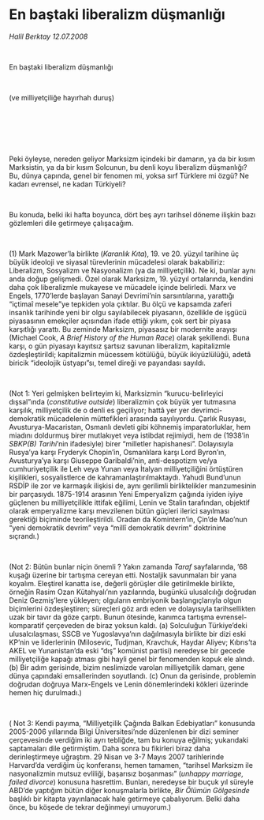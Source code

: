 # En baştaki liberalizm düşmanlığı

*Halil Berktay 12.07.2008*

<div class="taraf_structure_2col_1zq">
<div class="margen_n">



 <p></p><p><b><font face="Times New Roman TUR" size="4"> </font></b></p><br/>
<p>En baştaki liberalizm düşmanlığı</p><br/>
<p>(ve milliyetçiliğe hayırhah duruş)</p><br/>
<p> </p><br/>
<p>Peki öyleyse, nereden geliyor Marksizm içindeki bir damarın, ya da bir kısım Marksistin, ya da bir kısım Solcunun, bu denli koyu liberalizm düşmanlığı? Bu, dünya çapında, genel bir fenomen mi, yoksa sırf Türklere mi özgü? Ne kadarı evrensel, ne kadarı Türkiyeli?</p><br/>
<p>Bu konuda, belki iki hafta boyunca, dört beş ayrı tarihsel döneme ilişkin bazı gözlemleri dile getirmeye çalışacağım.</p><br/>
<p>(1) Mark Mazower’la birlikte (<i>Karanlık Kıta</i>), 19. ve 20. yüzyıl tarihine üç büyük ideoloji ve siyasal türevlerinin mücadelesi olarak bakabiliriz: Liberalizm, Sosyalizm ve Nasyonalizm (ya da milliyetçilik). Ne ki, bunlar aynı anda doğup gelişmedi. Özel olarak Marksizm, 19. yüzyıl ortalarında, kendini daha çok liberalizmle mukayese ve mücadele içinde belirledi. Marx ve Engels, 1770’lerde başlayan Sanayi Devrimi’nin sarsıntılarına, yarattığı “içtimaî mesele”ye tepkiden yola çıktılar. Bu ölçü ve kapsamda zaferi insanlık tarihinde yeni bir olgu sayılabilecek piyasanın, özellikle de işgücü piyasasının emekçiler açısından ifade ettiği yıkım, çok sert bir piyasa karşıtlığı yarattı. Bu zeminde Marksizm, piyasasız bir modernite arayışı (Michael Cook, <i>A Brief History of the Human Race</i>) olarak şekillendi. Buna karşı, o gün piyasayı kayıtsız şartsız savunan liberalizm, kapitalizmle özdeşleştirildi; kapitalizmin mücessem kötülüğü, büyük ikiyüzlülüğü, adetâ biricik “ideolojik üstyapı”sı, temel direği ve payandası sayıldı.</p><br/>
<p>(Not 1: Yeri gelmişken belirteyim ki, Marksizmin “kurucu-belirleyici dışsal”ında (<i>constitutive outside</i>) liberalizmin çok büyük yer tutmasına karşılık, milliyetçilik de o denli es geçiliyor; hattâ yer yer devrimci-demokratik mücadelenin müttefikleri arasında sayılıyordu. Çarlık Rusyası, Avusturya-Macaristan, Osmanlı devleti gibi köhnemiş imparatorluklar, hem miadını doldurmuş birer mutlakıyet veya istibdat rejimiydi, hem de (1938’in <i>SBKP(B) Tarihi</i>’nin ifadesiyle) birer “milletler hapishanesi”. Dolayısıyla Rusya’ya karşı Fryderyk Chopin’in, Osmanlılara karşı Lord Byron’ın, Avusturya’ya karşı Giuseppe Garibaldi’nin, anti-despotizm ve/ya cumhuriyetçilik ile Leh veya Yunan veya İtalyan milliyetçiliğini örtüştüren kişilikleri, sosyalistlerce de kahramanlaştırılmaktaydı. Yahudi Bund’unun RSDİP ile zor ve karmaşık ilişkisi de, aynı gerilimli birliktelikler manzumesinin bir parçasıydı. 1875-1914 arasının Yeni Emperyalizm çağında iyiden iyiye güçlenen bu milliyetçilikle ittifak eğilimi, Lenin ve Stalin tarafından, objektif olarak emperyalizme karşı mevzilenen bütün güçleri ilerici sayılması gerektiği biçiminde teorileştirildi. Oradan da Komintern’in, Çin’de Mao’nun “yeni demokratik devrim” veya “millî demokratik devrim” doktrinine sıçrandı.)</p><br/>
<p>(Not 2: Bütün bunlar niçin önemli ? Yakın zamanda <i>Taraf</i> sayfalarında, ’68 kuşağı üzerine bir tartışma cereyan etti. Nostaljik savunmaları bir yana koyalım. Eleştirel kanatta ise, değerli görüşler dile getirilmekle birlikte, örneğin Rasim Ozan Kütahyalı’nın yazılarında, bugünkü ulusalcılığı doğrudan Deniz Gezmiş’lere yükleyen; olguların embriyonik başlangıçlarıyla olgun biçimlerini özdeşleştiren; süreçleri göz ardı eden ve dolayısıyla tarihsellikten uzak bir tavır da göze çarptı. Bunun ötesinde, kanımca tartışma evrensel-komparatif çerçeveden de biraz yoksun kaldı. (a) Solculuğun Türkiye’deki ulusalcılaşması, SSCB ve Yugoslavya’nın dağılmasıyla birlikte bir dizi eski KP’nin ve liderlerinin (Milosevic, Tudjman, Kravchuk, Haydar Aliyev; Kıbrıs’ta AKEL ve Yunanistan’da eski “dış” komünist partisi) neredeyse bir gecede milliyetçiliğe kapağı atması gibi hayli genel bir fenomenden kopuk ele alındı. (b) Bir adım gerisinde, bizim neslimizde varolan milliyetçilik damarı, gene dünya çapındaki emsallerinden soyutlandı. (c) Onun da gerisinde, problemin doğrudan doğruya Marx-Engels ve Lenin dönemlerindeki kökleri üzerinde hemen hiç durulmadı.)</p><br/>
<p>( Not 3: Kendi payıma, “Milliyetçilik Çağında Balkan Edebiyatları” konusunda 2005-2006 yıllarında Bilgi Üniversitesi’nde düzenlenen bir dizi seminer çerçevesinde verdiğim iki ayrı tebliğde, tam bu konuya eğilmiş; yukarıdaki saptamaları dile getirmiştim. Daha sonra bu fikirleri biraz daha derinleştirmeye uğraştım. 29 Nisan ve 3-7 Mayıs 2007 tarihlerinde Harvard’da verdiğim üç konferansı, hemen tamamen, “tarihsel Marksizm ile nasyonalizmin mutsuz evliliği, başarısız boşanması” (<i>unhappy marriage, failed divorce</i>) konusuna hasrettim. Bunları, neredeyse bir buçuk yıl süreyle ABD’de yaptığım bütün diğer konuşmalarla birlikte, <i>Bir Ölümün Gölgesinde</i> başlıklı bir kitapta yayınlanacak hale getirmeye çabalıyorum. Belki daha önce, bu köşede de tekrar değinmeyi umuyorum.)</p>
<br/>
<br/>
<br/>



<br/>


<div id="taraf_not">
</div>

</div>


</div>
